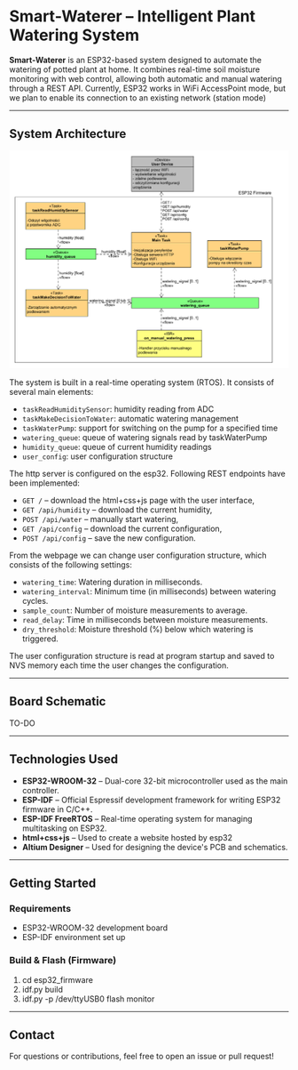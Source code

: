 # Smart-Waterer – Intelligent Plant Watering System

**Smart-Waterer** is an ESP32-based system designed to automate the watering of potted plant at home. It combines real-time soil moisture monitoring with web control, allowing both automatic and manual watering through a REST API.
Currently, ESP32 works in WiFi AccessPoint mode, but we plan to enable its connection to an existing network (station mode)

---

## System Architecture

![Component Diagram](doc/diagrams/component-diagram.png)

The system is built in a real-time operating system (RTOS). It consists of several main elements:
- `taskReadHumiditySensor`: humidity reading from ADC
- `taskMakeDecisionToWater`: automatic watering management
- `taskWaterPump`: support for switching on the pump for a specified time
- `watering_queue`: queue of watering signals read by taskWaterPump
- `humidity_queue`: queue of current humidity readings
- `user_config`: user configuration structure

The http server is configured on the esp32. Following REST endpoints have been implemented:
- `GET /` – download the html+css+js page with the user interface,
- `GET /api/humidity` – download the current humidity,
- `POST /api/water` – manually start watering,
- `GET /api/config` – download the current configuration,
- `POST /api/config` – save the new configuration.

From the webpage we can change user configuration structure, which consists of the following settings:
- `watering_time`: Watering duration in milliseconds.
- `watering_interval`: Minimum time (in milliseconds) between watering cycles.
- `sample_count`: Number of moisture measurements to average.
- `read_delay`: Time in milliseconds between moisture measurements.
- `dry_threshold`: Moisture threshold (%) below which watering is triggered.

The user configuration structure is read at program startup and saved to NVS memory each time the user changes the configuration.

---

## Board Schematic
TO-DO

---

## Technologies Used

- **ESP32-WROOM-32** – Dual-core 32-bit microcontroller used as the main controller.
- **ESP-IDF** – Official Espressif development framework for writing ESP32 firmware in C/C++.
- **ESP-IDF FreeRTOS** – Real-time operating system for managing multitasking on ESP32.
- **html+css+js** – Used to create a website hosted by esp32
- **Altium Designer** – Used for designing the device's PCB and schematics.

---

## Getting Started

### Requirements

- ESP32-WROOM-32 development board
- ESP-IDF environment set up

### Build & Flash (Firmware)

1. cd esp32_firmware 
2. idf.py build 
3. idf.py -p /dev/ttyUSB0 flash monitor

---

## Contact

For questions or contributions, feel free to open an issue or pull request!
